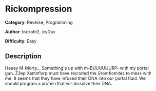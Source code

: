 # Rickompression
**Category**: Reverse, Programming

**Author**: tratrafe2, icyDux

**Difficulty**: Easy

## Description
Heeey M-Morty... Something's up with m-BUUUUUURP- with my portal gun.
Z3ep Xamnflorp must have recruited the Gromflomites to mess with me.
It seems that they have infused their DNA into our portal fluid.
We should program a protein that will dissolve their DNA.
